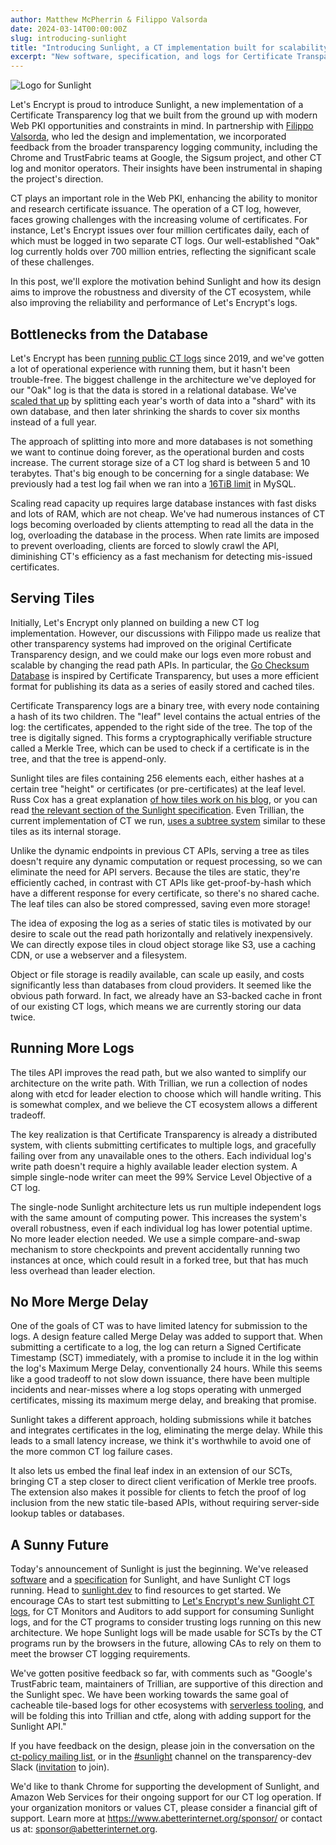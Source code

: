 ```yaml
---
author: Matthew McPherrin & Filippo Valsorda
date: 2024-03-14T00:00:00Z
slug: introducing-sunlight
title: "Introducing Sunlight, a CT implementation built for scalability, ease of operation, and reduced cost"
excerpt: "New software, specification, and logs for Certificate Transparency."
---
```


<div class="card border-0 pic-quote-right">
    <img alt="Logo for Sunlight" class="mx-auto img-fluid" src="/images/blog/sunlight_logo_main.png" />
</div>

Let's Encrypt is proud to introduce Sunlight, a new implementation of a Certificate Transparency log that we built from the ground up with modern Web PKI opportunities and constraints in mind. In partnership with [Filippo Valsorda](https://filippo.io/), who led the design and implementation, we incorporated feedback from the broader transparency logging community, including the Chrome and TrustFabric teams at Google, the Sigsum project, and other CT log and monitor operators. Their insights have been instrumental in shaping the project's direction.

CT plays an important role in the Web PKI, enhancing the ability to monitor and research certificate issuance. The operation of a CT log, however, faces growing challenges with the increasing volume of certificates. For instance, Let's Encrypt issues over four million certificates daily, each of which must be logged in two separate CT logs. Our well-established "Oak" log currently holds over 700 million entries, reflecting the significant scale of these challenges.

In this post, we'll explore the motivation behind Sunlight and how its design aims to improve the robustness and diversity of the CT ecosystem, while also improving the reliability and performance of Let's Encrypt's logs.

Bottlenecks from the Database
-----------------------------

Let's Encrypt has been [running public CT logs](https://letsencrypt.org/docs/ct-logs/) since 2019, and we've gotten a lot of operational experience with running them, but it hasn't been trouble-free. The biggest challenge in the architecture we've deployed for our "Oak" log is that the data is stored in a relational database. We've [scaled that up](https://letsencrypt.org/2022/05/19/nurturing-ct-log-growth) by splitting each year's worth of data into a "shard" with its own database, and then later shrinking the shards to cover six months instead of a full year.

The approach of splitting into more and more databases is not something we want to continue doing forever, as the operational burden and costs increase. The current storage size of a CT log shard is between 5 and 10 terabytes. That's big enough to be concerning for a single database: We previously had a test log fail when we ran into a [16TiB limit](https://docs.aws.amazon.com/AmazonRDS/latest/UserGuide/MySQL.KnownIssuesAndLimitations.html#MySQL.Concepts.Limits.FileSize) in MySQL.

Scaling read capacity up requires large database instances with fast disks and lots of RAM, which are not cheap. We've had numerous instances of CT logs becoming overloaded by clients attempting to read all the data in the log, overloading the database in the process. When rate limits are imposed to prevent overloading, clients are forced to slowly crawl the API, diminishing CT's efficiency as a fast mechanism for detecting mis-issued certificates.

Serving Tiles
-------------

Initially, Let's Encrypt only planned on building a new CT log implementation. However, our discussions with Filippo made us realize that other transparency systems had improved on the original Certificate Transparency design, and we could make our logs even more robust and scalable by changing the read path APIs. In particular, the [Go Checksum Database](https://golang.org/design/25530-sumdb) is inspired by Certificate Transparency, but uses a more efficient format for publishing its data as a series of easily stored and cached tiles.

Certificate Transparency logs are a binary tree, with every node containing a hash of its two children. The "leaf" level contains the actual entries of the log: the certificates, appended to the right side of the tree. The top of the tree is digitally signed. This forms a cryptographically verifiable structure called a Merkle Tree, which can be used to check if a certificate is in the tree, and that the tree is append-only.

Sunlight tiles are files containing 256 elements each, either hashes at a certain tree "height" or certificates (or pre-certificates) at the leaf level. Russ Cox has a great explanation [of how tiles work on his blog](https://research.swtch.com/tlog#tiling_a_log), or you can read [the relevant section of the Sunlight specification](https://c2sp.org/sunlight#merkle-tree). Even Trillian, the current implementation of CT we run, [uses a subtree system](https://github.com/google/trillian/blob/master/docs/storage/storage.md) similar to these tiles as its internal storage.

Unlike the dynamic endpoints in previous CT APIs, serving a tree as tiles doesn't require any dynamic computation or request processing, so we can eliminate the need for API servers. Because the tiles are static, they're efficiently cached, in contrast with CT APIs like get-proof-by-hash which have a different response for every certificate, so there's no shared cache. The leaf tiles can also be stored compressed, saving even more storage!

The idea of exposing the log as a series of static tiles is motivated by our desire to scale out the read path horizontally and relatively inexpensively. We can directly expose tiles in cloud object storage like S3, use a caching CDN, or use a webserver and a filesystem.

Object or file storage is readily available, can scale up easily, and costs significantly less than databases from cloud providers. It seemed like the obvious path forward. In fact, we already have an S3-backed cache in front of our existing CT logs, which means we are currently storing our data twice.

Running More Logs
-----------------

The tiles API improves the read path, but we also wanted to simplify our architecture on the write path. With Trillian, we run a collection of nodes along with etcd for leader election to choose which will handle writing. This is somewhat complex, and we believe the CT ecosystem allows a different tradeoff.

The key realization is that Certificate Transparency is already a distributed system, with clients submitting certificates to multiple logs, and gracefully failing over from any unavailable ones to the others. Each individual log's write path doesn't require a highly available leader election system. A simple single-node writer can meet the 99% Service Level Objective of a CT log.

The single-node Sunlight architecture lets us run multiple independent logs with the same amount of computing power. This increases the system's overall robustness, even if each individual log has lower potential uptime. No more leader election needed. We use a simple compare-and-swap mechanism to store checkpoints and prevent accidentally running two instances at once, which could result in a forked tree, but that has much less overhead than leader election.

No More Merge Delay
-------------------

One of the goals of CT was to have limited latency for submission to the logs. A design feature called Merge Delay was added to support that. When submitting a certificate to a log, the log can return a Signed Certificate Timestamp (SCT) immediately, with a promise to include it in the log within the log's Maximum Merge Delay, conventionally 24 hours. While this seems like a good tradeoff to not slow down issuance, there have been multiple incidents and near-misses where a log stops operating with unmerged certificates, missing its maximum merge delay, and breaking that promise.

Sunlight takes a different approach, holding submissions while it batches and integrates certificates in the log, eliminating the merge delay. While this leads to a small latency increase, we think it's worthwhile to avoid one of the more common CT log failure cases.

It also lets us embed the final leaf index in an extension of our SCTs, bringing CT a step closer to direct client verification of Merkle tree proofs. The extension also makes it possible for clients to fetch the proof of log inclusion from the new static tile-based APIs, without requiring server-side lookup tables or databases.

A Sunny Future
--------------

Today's announcement of Sunlight is just the beginning. We've released [software](https://github.com/FiloSottile/sunlight) and a [specification](https://c2sp.org/sunlight) for Sunlight, and have Sunlight CT logs running. Head to [sunlight.dev](https://sunlight.dev) to find resources to get started. We encourage CAs to start test submitting to [Let's Encrypt's new Sunlight CT logs](https://letsencrypt.org/docs/ct-logs/#Sunlight), for CT Monitors and Auditors to add support for consuming Sunlight logs, and for the CT programs to consider trusting logs running on this new architecture. We hope Sunlight logs will be made usable for SCTs by the CT programs run by the browsers in the future, allowing CAs to rely on them to meet the browser CT logging requirements.

We've gotten positive feedback so far, with comments such as "Google's TrustFabric team, maintainers of Trillian, are supportive of this direction and the Sunlight spec. We have been working towards the same goal of cacheable tile-based logs for other ecosystems with [serverless tooling](https://github.com/transparency-dev/serverless-log), and will be folding this into Trillian and ctfe, along with adding support for the Sunlight API."

If you have feedback on the design, please join in the conversation on the [ct-policy mailing list](https://groups.google.com/a/chromium.org/g/ct-policy), or in the [#sunlight](https://transparency-dev.slack.com/archives/C06PCS2P75Y) channel on the transparency-dev Slack ([invitation](https://join.slack.com/t/transparency-dev/shared_invite/zt-27pkqo21d-okUFhur7YZ0rFoJVIOPznQ) to join).

We'd like to thank Chrome for supporting the development of Sunlight, and Amazon Web Services for their ongoing support for our CT log operation. If your organization monitors or values CT, please consider a financial gift of support. Learn more at <https://www.abetterinternet.org/sponsor/> or contact us at: sponsor@abetterinternet.org.